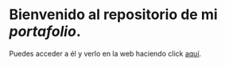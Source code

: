 # Bienvenido al repositorio de mi _portafolio_. 

Puedes acceder a él y verlo en la web haciendo click [aquí]().
